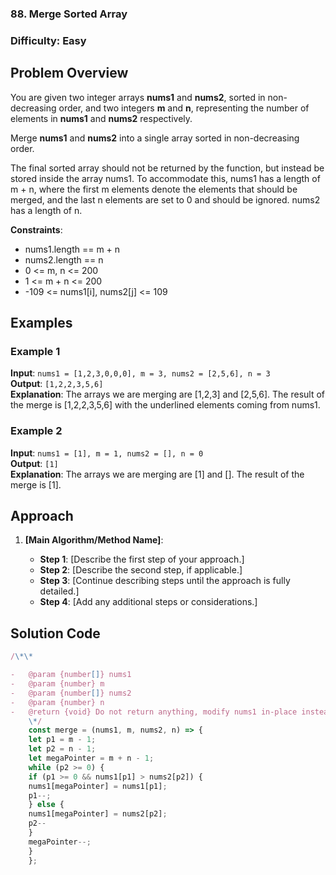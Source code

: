### 88. Merge Sorted Array

### Difficulty: Easy

## Problem Overview

You are given two integer arrays **nums1** and **nums2**, sorted in non-decreasing order, and two integers **m** and **n**, representing the number of elements in **nums1** and **nums2** respectively.

Merge **nums1** and **nums2** into a single array sorted in non-decreasing order.

The final sorted array should not be returned by the function, but instead be stored inside the array nums1. To accommodate this, nums1 has a length of m + n, where the first m elements denote the elements that should be merged, and the last n elements are set to 0 and should be ignored. nums2 has a length of n.

**Constraints**:

-   nums1.length == m + n
-   nums2.length == n
-   0 <= m, n <= 200
-   1 <= m + n <= 200
-   -109 <= nums1[i], nums2[j] <= 109

## Examples

### Example 1

**Input**: `nums1 = [1,2,3,0,0,0], m = 3, nums2 = [2,5,6], n = 3`  
**Output**: `[1,2,2,3,5,6]`  
**Explanation**: The arrays we are merging are [1,2,3] and [2,5,6].
The result of the merge is [1,2,2,3,5,6] with the underlined elements coming from nums1.

### Example 2

**Input**: `nums1 = [1], m = 1, nums2 = [], n = 0`  
**Output**: `[1]`  
**Explanation**: The arrays we are merging are [1] and [].
The result of the merge is [1].

## Approach

1. **[Main Algorithm/Method Name]**:

    - **Step 1**: [Describe the first step of your approach.]
    - **Step 2**: [Describe the second step, if applicable.]
    - **Step 3**: [Continue describing steps until the approach is fully detailed.]
    - **Step 4**: [Add any additional steps or considerations.]

## Solution Code

```js
/\*\*

-   @param {number[]} nums1
-   @param {number} m
-   @param {number[]} nums2
-   @param {number} n
-   @return {void} Do not return anything, modify nums1 in-place instead.
    \*/
    const merge = (nums1, m, nums2, n) => {
    let p1 = m - 1;
    let p2 = n - 1;
    let megaPointer = m + n - 1;
    while (p2 >= 0) {
    if (p1 >= 0 && nums1[p1] > nums2[p2]) {
    nums1[megaPointer] = nums1[p1];
    p1--;
    } else {
    nums1[megaPointer] = nums2[p2];
    p2--
    }
    megaPointer--;
    }
    };
```
